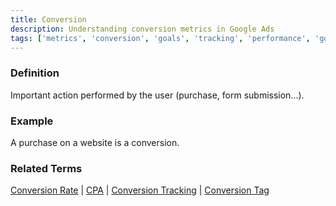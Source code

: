 ```yaml
---
title: Conversion
description: Understanding conversion metrics in Google Ads
tags: ['metrics', 'conversion', 'goals', 'tracking', 'performance', 'google ads']
---
```


### Definition
Important action performed by the user (purchase, form submission...).

### Example
A purchase on a website is a conversion.

### Related Terms
[Conversion Rate](/metrics/conversion-rate) | [CPA](/metrics/cpa) | [Conversion Tracking](/optimization/conversion-tracking) | [Conversion Tag](/optimization/conversion-tag)
